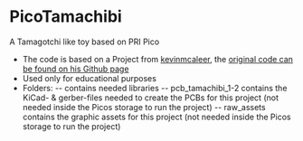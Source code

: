 # PicoTamachibi
A Tamagotchi like toy based on PRI Pico

- The code is based on a Project from [kevinmcaleer](https://www.youtube.com/@kevinmcaleer28), the [original code can be found on his Github page](https://github.com/kevinmcaleer/picotamachibi)
- Used only for educational purposes
- Folders:
-- contains needed libraries
-- pcb_tamachibi_1-2 contains the KiCad- & gerber-files needed to create the PCBs for this project (not needed inside the Picos storage to run the project)
-- raw_assets contains the graphic assets for this project (not needed inside the Picos storage to run the project)
